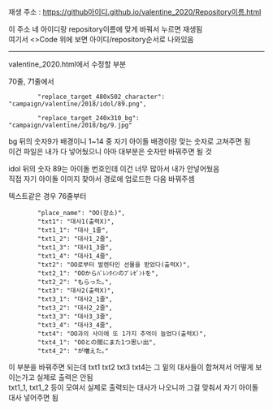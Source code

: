 재생 주소 : https://github아이디.github.io/valentine_2020/Repository이름.html

이 주소 네 아이디랑 repository이름에 맞게 바꿔서 누르면 재생됨<br>여기서 <>Code 위에 보면 아이디/repository순서로 나와있음

------------------------------------------

valentine_2020.html에서 수정할 부분

70줄, 71줄에서

            "replace_target_480x502_character": "campaign/valentine/2018/idol/89.png",
            
            "replace_target_240x310_bg": "campaign/valentine/2018/bg/9.jpg"
            
bg 뒤의 숫자9가 배경이니 1~14 중 자기 아이돌 배경이랑 맞는 숫자로 고쳐주면 됨<br>이건 파일은 내가 다 넣어뒀으니 아마 대부분은 숫자만 바꿔주면 될 것

idol 뒤의 숫자 89는 아이돌 번호인데 이건 너무 많아서 내가 안넣어뒀음<br>직접 자기 아이돌 이미지 찾아서 경로에 업로드한 다음 바꿔주셈


텍스트같은 경우 76줄부터

            "place_name": "OO(장소)",
            "txt1": "대사1(출력X)",
            "txt1_1": "대사_1줄",
            "txt1_2": "대사1_2줄",
            "txt1_3": "대사1_3줄",
            "txt1_4": "대사1_4줄",
            "txt2": "OO로부터 발렌타인 선물을 받았다(출력X)",
            "txt2_1": "OOからﾊﾞﾚﾝﾀｲﾝのﾌﾟﾚｾﾞﾝﾄを",
            "txt2_2": "もらった｡",
            "txt3": "대사2(출력X)",
            "txt3_1": "대사2_1줄",
            "txt3_2": "대사2_2줄",
            "txt3_3": "대사3_3줄",
            "txt3_4": "대사3_4줄",
            "txt4": "OO과의 사이에 또 1가지 추억이 늘었다(출력X)",
            "txt4_1": "OOとの間にまた1つ思い出",
            "txt4_2": "が増えた｡"

이 부분을 바꿔주면 되는데 txt1 txt2 txt3 txt4는 그 밑의 대사들이 합쳐져서 어떻게 보이는가고 실제로 출력은 안됨<br>txt1_1, txt1_2 등이 모여서 실제로 출력되는 대사가 나오니까 그걸 맞춰서 자기 아이돌 대사 넣어주면 됨
